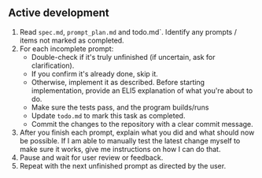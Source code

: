 ## Active development

1. Read `spec.md`, `prompt_plan.md` and todo.md`. Identify any prompts / items not marked as completed.
2. For each incomplete prompt:
    - Double-check if it's truly unfinished (if uncertain, ask for clarification).
    - If you confirm it's already done, skip it.
    - Otherwise, implement it as described. Before starting implementation, provide an ELI5 explanation of what you're about to do.
    - Make sure the tests pass, and the program builds/runs
    - Update `todo.md` to mark this task as completed.
    - Commit the changes to the repository with a clear commit message.
3. After you finish each prompt, explain what you did and what should now be possible. If I am able to manually test the latest change myself to make sure it works, give me instructions on how I can do that.
4. Pause and wait for user review or feedback.
5. Repeat with the next unfinished prompt as directed by the user.